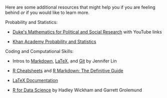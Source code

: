Here are some additional resources that might help you if you are feeling behind *or* if you would like to learn more. 

Probability and Statistics: 

- [Duke's Mathematics for Political and Social Research](https://people.duke.edu/~das76/Mathematics%20for%20Political%20and%20Social%20Research%20Syllabus_Siegel.pdf) with YouTube links

- [Khan Academy Probability and Statistics](https://www.khanacademy.org/math/ap-statistics) 

Coding and Computational Skills: 

- Intros to [Markdown](Markdown_Intro.pdf), [LaTeX](LaTeX_Intro.pdf), and [Git](git_Intro.pdf) by Jennifer Lin 

- [R Cheatsheets](https://www.rstudio.com/resources/cheatsheets/) and [R Markdown: The Definitive Guide](https://bookdown.org/yihui/rmarkdown/) 

- [LaTeX Documentation](https://www.latex-project.org/help/documentation/)

- [R for Data Science](https://r4ds.had.co.nz/) by Hadley Wickham and Garrett Grolemund 
